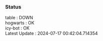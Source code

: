 ### Status


table : DOWN  
hogwarts : OK  
icy-bot : OK  
Latest Update : 2024-07-17 00:42:04.714354
